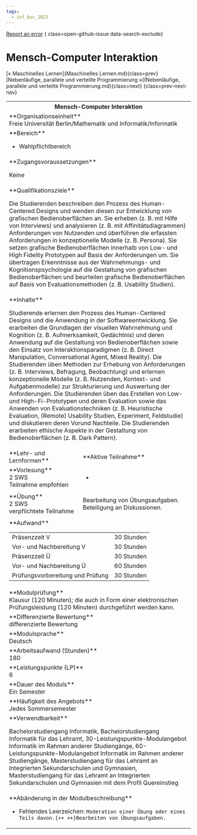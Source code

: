 ```yaml
---
tags:
  - inf_bsc_2023
---
```

[Report an error](https://github.com/SGSSGene/FUB-SUP/issues/new?title=Error%20in%20%22Mensch-Computer%20Interaktion%22&body=There%20seems%20to%20be%20an%20error%20in%20module%20%22Mensch-Computer%20Interaktion%22%2E%0A%0A%3CDescribe%20here%20a%20slightly%20more%20detailed%20description%20of%20what%20is%20wrong%3E&labels=bug)
{ class=open-github-issue data-search-exclude}

# Mensch-Computer Interaktion

[« Maschinelles Lernen](Maschinelles Lernen.md){class=prev}
[Nebenläufige, parallele und verteilte Programmierung »](Nebenläufige, parallele und verteilte Programmierung.md){class=next}
{class=prev-next-nav}

<table markdown id="moduledesc">
<tr markdown class="moduledesc_head"><th colspan="2">Mensch-Computer Interaktion </th></tr>
<tr markdown><td colspan="2">**Organisationseinheit**   <br>Freie Universität Berlin/Mathematik und Informatik/Informatik</td></tr>

<tr markdown><td colspan="2">**Bereich**<br>


- Wahlpflichtbereich

</td></tr>

<tr markdown><td colspan="2">**Zugangsvoraussetzungen** <br>

Keine


</td></tr>
<tr markdown><td colspan="2">**Qualifikationsziele**    <br>

Die Studierenden beschreiben den Prozess des Human-Centered Designs und
wenden diesen zur Entwicklung von grafischen Bedienoberflächen an. Sie
erheben (z. B. mit Hilfe von Interviews) und analysieren (z. B. mit
Affinitätsdiagrammen) Anforderungen von Nutzenden und überführen die
erfassten Anforderungen in konzeptionelle Modelle (z. B. Persona). Sie
setzen grafische Bedienoberflächen innerhalb von Low- und High Fidelity
Prototypen auf Basis der Anforderungen um. Sie übertragen Erkenntnisse aus
der Wahrnehmungs- und Kognitionspsychologie auf die Gestaltung von
grafischen Bedienoberflächen und beurteilen grafische Bedienoberflächen auf
Basis von Evaluationsmethoden (z. B. Usability Studien).


</td></tr>
<tr markdown><td colspan="2">**Inhalte**                <br>

Studierende erlernen den Prozess des Human-Centered Designs und die
Anwendung in der Softwareentwicklung. Sie erarbeiten die Grundlagen der
visuellen Wahrnehmung und Kognition (z. B. Aufmerksamkeit, Gedächtnis) und
deren Anwendung auf die Gestaltung von Bedienoberflächen sowie den Einsatz
von Interaktionsparadigmen (z. B. Direct Manipulation, Conversational Agent,
Mixed Reality). Die Studierenden üben Methoden zur Erhebung von
Anforderungen (z. B. Interviews, Befragung, Beobachtung) und erlernen
konzeptionelle Modelle (z. B. Nutzenden, Kontext- und Aufgabenmodelle) zur
Strukturierung und Auswertung der Anforderungen. Die Studierenden üben das
Erstellen von Low- und High-Fi-Prototypen und deren Evaluation sowie das
Anwenden von Evaluationstechniken (z. B. Heuristische Evaluation, (Remote)
Usability Studien, Experiment, Feldstudie) und diskutieren deren Vorund
Nachteile. Die Studierenden erarbeiten ethische Aspekte in der Gestaltung
von Bedienoberflächen (z. B. Dark Pattern).


</td></tr>

<tr markdown><td>**Lehr- und Lernformen**</td><td>**Aktive Teilnahme**</td></tr>
<tr markdown><td> **Vorlesung** <br>2 SWS <br> Teilnahme empfohlen</td><td>

-
</td></tr>
<tr markdown><td> **Übung** <br>2 SWS <br> verpflichtete Teilnahme</td><td>

Bearbeitung von Übungsaufgaben. Beteiligung an Diskussionen.
</td></tr>
<tr markdown><td colspan="2">**Aufwand**                <br>
<table class="aufwand_table">
<tr><td>Präsenzzeit V</td><td>30 Stunden</td></tr>
<tr><td>Vor- und Nachbereitung V</td><td>30 Stunden</td></tr>
<tr><td>Präsenzzeit Ü</td><td>30 Stunden</td></tr>
<tr><td>Vor- und Nachbereitung Ü</td><td>60 Stunden</td></tr>
<tr><td>Prüfungsvorbereitung und Prüfung</td><td>30 Stunden</td></tr>
</table>

</td></tr>
<tr markdown><td colspan="2">**Modulprüfung**             <br>Klausur (120 Minuten); die auch in Form einer elektronischen
Prüfungsleistung (120 Minuten) durchgeführt werden kann.


</td></tr>
<tr markdown><td colspan="2">**Differenzierte Bewertung** <br>differenzierte Bewertung

</td></tr>
<tr markdown><td colspan="2">**Modulsprache**             <br>Deutsch</td></tr>
<tr markdown><td colspan="2">**Arbeitsaufwand (Stunden)** <br>180</td></tr>
<tr markdown><td colspan="2">**Leistungspunkte (LP)**     <br>6</td></tr>
<tr markdown><td colspan="2">**Dauer des Moduls**         <br>Ein Semester</td></tr>
<tr markdown><td colspan="2">**Häufigkeit des Angebots**  <br>Jedes Sommersemester</td></tr>
<tr markdown><td colspan="2">**Verwendbarkeit**           <br>

Bachelorstudiengang Informatik, Bachelorstudiengang Informatik für das
Lehramt, 30-Leistungspunkte-Modulangebot Informatik im Rahmen anderer
Studiengänge, 60-Leistungspunkte-Modulangebot Informatik im Rahmen anderer
Studiengänge, Masterstudiengang für das Lehramt an Integrierten
Sekundarschulen und Gymnasien, Masterstudiengang für das Lehramt an
Integrierten Sekundarschulen und Gymnasien mit dem Profil Quereinstieg


</td></tr>
<tr markdown><td colspan="2">**Abänderung in der Modulbeschreibung**<br>


- Fehlendes Leerzeichen: `Moderation einer Übung oder eines Teils davon.{++ ++}Bearbeiten von Übungsaufgaben.`

</td></tr>

</table>

